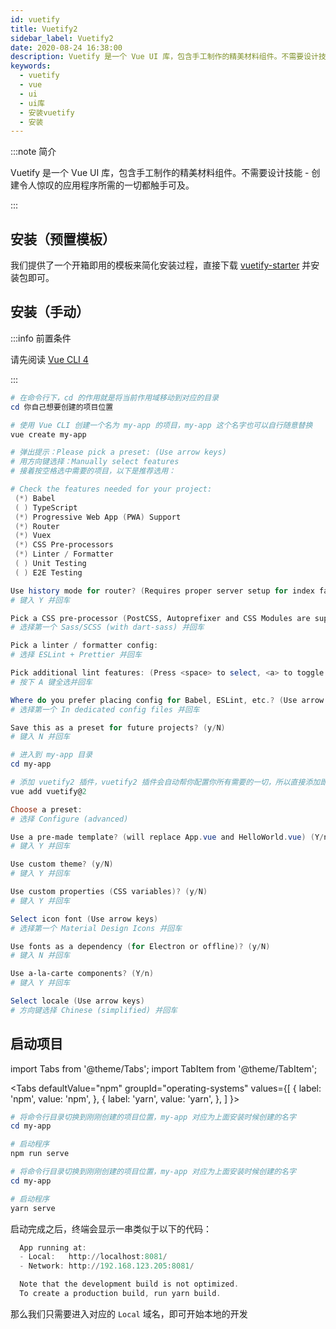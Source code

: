 ```yaml
---
id: vuetify
title: Vuetify2
sidebar_label: Vuetify2
date: 2020-08-24 16:38:00
description: Vuetify 是一个 Vue UI 库，包含手工制作的精美材料组件。不需要设计技能 - 创建令人惊叹的应用程序所需的一切都触手可及。
keywords:
  - vuetify
  - vue
  - ui
  - ui库
  - 安装vuetify
  - 安装
---
```


:::note 简介

Vuetify 是一个 Vue UI 库，包含手工制作的精美材料组件。不需要设计技能 - 创建令人惊叹的应用程序所需的一切都触手可及。

:::

## 安装（预置模板）

我们提供了一个开箱即用的模板来简化安装过程，直接下载 [vuetify-starter](https://github.com/AGDholo/vuetify-starter) 并安装包即可。

## 安装（手动）

:::info 前置条件

请先阅读 [Vue CLI 4](vuecli4)

:::

```powershell title="PowerShell"
# 在命令行下，cd 的作用就是将当前作用域移动到对应的目录
cd 你自己想要创建的项目位置

# 使用 Vue CLI 创建一个名为 my-app 的项目，my-app 这个名字也可以自行随意替换
vue create my-app

# 弹出提示：Please pick a preset: (Use arrow keys)
# 用方向键选择：Manually select features 
# 接着按空格选中需要的项目，以下是推荐选用：

# Check the features needed for your project:
 (*) Babel
 ( ) TypeScript
 (*) Progressive Web App (PWA) Support
 (*) Router
 (*) Vuex
 (*) CSS Pre-processors
 (*) Linter / Formatter
 ( ) Unit Testing
 ( ) E2E Testing                                                                                                                        

Use history mode for router? (Requires proper server setup for index fallback in production) (Y/n) 
# 键入 Y 并回车

Pick a CSS pre-processor (PostCSS, Autoprefixer and CSS Modules are supported by default): (Use arrow keys)
# 选择第一个 Sass/SCSS (with dart-sass) 并回车

Pick a linter / formatter config:
# 选择 ESLint + Prettier 并回车

Pick additional lint features: (Press <space> to select, <a> to toggle all, <i> to invert selection)
# 按下 A 键全选并回车

Where do you prefer placing config for Babel, ESLint, etc.? (Use arrow keys)
# 选择第一个 In dedicated config files 并回车

Save this as a preset for future projects? (y/N)
# 键入 N 并回车

# 进入到 my-app 目录
cd my-app

# 添加 vuetify2 插件，vuetify2 插件会自动帮你配置你所有需要的一切，所以直接添加即可
vue add vuetify@2

Choose a preset:
# 选择 Configure (advanced)

Use a pre-made template? (will replace App.vue and HelloWorld.vue) (Y/n)
# 键入 Y 并回车

Use custom theme? (y/N)
# 键入 Y 并回车

Use custom properties (CSS variables)? (y/N)
# 键入 Y 并回车

Select icon font (Use arrow keys)
# 选择第一个 Material Design Icons 并回车

Use fonts as a dependency (for Electron or offline)? (y/N) 
# 键入 N 并回车

Use a-la-carte components? (Y/n)
# 键入 Y 并回车

Select locale (Use arrow keys)
# 方向键选择 Chinese (simplified) 并回车
```

## 启动项目

import Tabs from '@theme/Tabs'; import TabItem from '@theme/TabItem';

<Tabs defaultValue="npm" groupId="operating-systems" values={[ { label: 'npm', value: 'npm', }, { label: 'yarn', value: 'yarn', }, ] }>

<TabItem value="npm">

```powershell title="PowerShell"
# 将命令行目录切换到刚刚创建的项目位置，my-app 对应为上面安装时候创建的名字
cd my-app

# 启动程序
npm run serve
```

</TabItem>
<TabItem value="yarn">

```powershell title="PowerShell"
# 将命令行目录切换到刚刚创建的项目位置，my-app 对应为上面安装时候创建的名字
cd my-app

# 启动程序
yarn serve
```

</TabItem>
</Tabs>

启动完成之后，终端会显示一串类似于以下的代码：

```powershell title="PowerShell"
  App running at:
  - Local:   http://localhost:8081/
  - Network: http://192.168.123.205:8081/

  Note that the development build is not optimized.
  To create a production build, run yarn build.
```

那么我们只需要进入对应的 `Local` 域名，即可开始本地的开发
